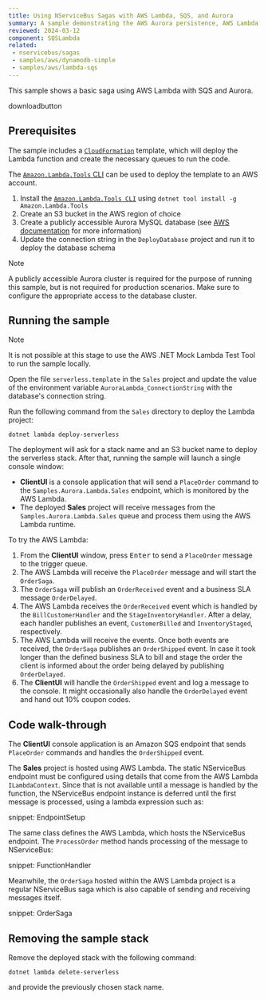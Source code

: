 ```yaml
---
title: Using NServiceBus Sagas with AWS Lambda, SQS, and Aurora
summary: A sample demonstrating the AWS Aurora persistence, AWS Lambda, and AWS SQS with NServiceBus sagas
reviewed: 2024-03-12
component: SQSLambda
related:
 - nservicebus/sagas
 - samples/aws/dynamodb-simple
 - samples/aws/lambda-sqs
---
```


This sample shows a basic saga using AWS Lambda with SQS and Aurora.

downloadbutton

## Prerequisites

The sample includes a [`CloudFormation`](https://aws.amazon.com/cloudformation/aws-cloudformation-templates/) template, which will deploy the Lambda function and create the necessary queues to run the code.

The [`Amazon.Lambda.Tools` CLI](https://github.com/aws/aws-lambda-dotnet) can be used to deploy the template to an AWS account.

1. Install the [`Amazon.Lambda.Tools CLI`](https://github.com/aws/aws-lambda-dotnet#amazonlambdatools) using `dotnet tool install -g Amazon.Lambda.Tools`
1. Create an S3 bucket in the AWS region of choice
1. Create a publicly accessible Aurora MySQL database (see [AWS documentation](https://repost.aws/knowledge-center/aurora-mysql-connect-outside-vpc) for more information)
1. Update the connection string in the `DeployDatabase` project and run it to deploy the database schema

> [!NOTE]
> A publicly accessible Aurora cluster is required for the purpose of running this sample, but is not required for production scenarios. Make sure to configure the appropriate access to the database cluster.

## Running the sample

> [!NOTE]
> It is not possible at this stage to use the AWS .NET Mock Lambda Test Tool to run the sample locally.

Open the file `serverless.template` in the `Sales` project and update the value of the environment variable `AuroraLambda_ConnectionString` with the database's connection string.

Run the following command from the `Sales` directory to deploy the Lambda project:

`dotnet lambda deploy-serverless`

The deployment will ask for a stack name and an S3 bucket name to deploy the serverless stack. After that, running the sample will launch a single console window:

* **ClientUI** is a console application that will send a `PlaceOrder` command to the `Samples.Aurora.Lambda.Sales` endpoint, which is monitored by the AWS Lambda.
* The deployed **Sales** project will receive messages from the `Samples.Aurora.Lambda.Sales` queue and process them using the AWS Lambda runtime.

To try the AWS Lambda:

1. From the **ClientUI** window, press <kbd>Enter</kbd> to send a `PlaceOrder` message to the trigger queue.
2. The AWS Lambda will receive the `PlaceOrder` message and will start the `OrderSaga`.
3. The `OrderSaga` will publish an `OrderReceived` event and a business SLA message `OrderDelayed`.
4. The AWS Lambda receives the `OrderReceived` event which is handled by the `BillCustomerHandler` and the `StageInventoryHandler`. After a delay, each handler publishes an event, `CustomerBilled` and `InventoryStaged`, respectively.
5. The AWS Lambda will receive the events. Once both events are received, the `OrderSaga` publishes an `OrderShipped` event. In case it took longer than the defined business SLA to bill and stage the order the client is informed about the order being delayed by publishing `OrderDelayed`.
6. The **ClientUI** will handle the `OrderShipped` event and log a message to the console. It might occasionally also handle the `OrderDelayed` event and hand out 10% coupon codes.

## Code walk-through

The **ClientUI** console application is an Amazon SQS endpoint that sends `PlaceOrder` commands and handles the `OrderShipped` event.

The **Sales** project is hosted using AWS Lambda. The static NServiceBus endpoint must be configured using details that come from the AWS Lambda `ILambdaContext`. Since that is not available until a message is handled by the function, the NServiceBus endpoint instance is deferred until the first message is processed, using a lambda expression such as:

snippet: EndpointSetup

The same class defines the AWS Lambda, which hosts the NServiceBus endpoint. The `ProcessOrder` method hands processing of the message to NServiceBus:

snippet: FunctionHandler

Meanwhile, the `OrderSaga` hosted within the AWS Lambda project is a regular NServiceBus saga which is also capable of sending and receiving messages itself.

snippet: OrderSaga

## Removing the sample stack

Remove the deployed stack with the following command:

`dotnet lambda delete-serverless`

and provide the previously chosen stack name.
